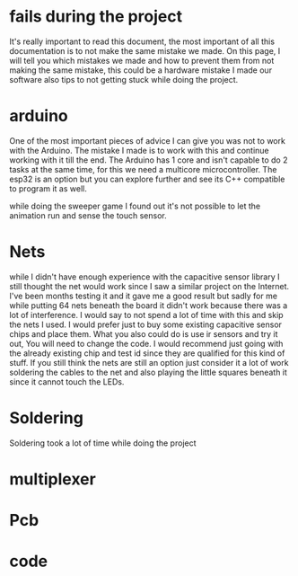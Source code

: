 # fails during the project

It's really important to read this document, the most important of all this documentation is to not make the same mistake we made. On this page, I will tell you which mistakes we made and how to prevent them from not making the same mistake, this could be a hardware mistake I made our software also tips to not getting stuck while doing the project. 

# arduino

One of the most important pieces of advice I can give you was not to work with the Arduino. The mistake I made is to work with this and continue working with it till the end. The Arduino has 1 core and isn't capable to do 2 tasks at the same time, for this we need a multicore microcontroller. The esp32 is an option but you can explore further and see its C++ compatible to program it as well. 

while doing the sweeper game I found out it's not possible to let the animation run and sense the touch sensor.

# Nets

while I didn't have enough experience with the capacitive sensor library I still thought the net would work since I saw a similar project on the Internet. I've been months testing it and it gave me a good result but sadly for me while putting 64 nets beneath the board it didn't work because there was a lot of interference. I would say to not spend a lot of time with this and skip the nets I used. I would prefer just to buy some existing capacitive sensor chips and place them. What you also could do is use ir sensors and try it out, You will need to change the code. I would recommend just going with the already existing chip and test id since they are qualified for this kind of stuff. If you still think the nets are still an option just consider it a lot of work soldering the cables to the net and also playing the little squares beneath it since it cannot touch the LEDs. 

# Soldering

Soldering took a lot of time while doing the project 

# multiplexer
# Pcb
# code

